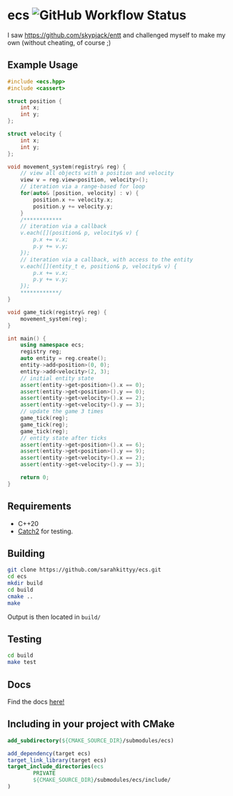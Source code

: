 # ecs ![GitHub Workflow Status](https://img.shields.io/github/workflow/status/sarahkittyy/ecs/CMake)

I saw https://github.com/skypjack/entt and challenged myself to make my own (without cheating, of course ;)

## Example Usage

```cpp
#include <ecs.hpp>
#include <cassert>

struct position {
	int x;
	int y;
};

struct velocity {
	int x;
	int y;
};

void movement_system(registry& reg) {
	// view all objects with a position and velocity
	view v = reg.view<position, velocity>();
	// iteration via a range-based for loop
	for(auto& [position, velocity] : v) {
		position.x += velocity.x;
		position.y += velocity.y;
	}
	/************
	// iteration via a callback
	v.each([](position& p, velocity& v) {
		p.x += v.x;
		p.y += v.y;
	});
	// iteration via a callback, with access to the entity
	v.each([](entity_t e, position& p, velocity& v) {
		p.x += v.x;
		p.y += v.y;
	});
	************/
}

void game_tick(registry& reg) {
	movement_system(reg);
}

int main() {
	using namespace ecs;
	registry reg;
	auto entity = reg.create();
	entity->add<position>(0, 0);
	entity->add<velocity>(2, 3);
	// initial entity state
	assert(entity->get<position>().x == 0);
	assert(entity->get<position>().y == 0);
	assert(entity->get<velocity>().x == 2);
	assert(entity->get<velocity>().y == 3);
	// update the game 3 times
	game_tick(reg);
	game_tick(reg);
	game_tick(reg);
	// entity state after ticks
	assert(entity->get<position>().x == 6);
	assert(entity->get<position>().y == 9);
	assert(entity->get<velocity>().x == 2);
	assert(entity->get<velocity>().y == 3);

	return 0;
}
```

## Requirements

* C++20
* [Catch2](https://github.com/catchorg/Catch2) for testing.

## Building

```bash
git clone https://github.com/sarahkittyy/ecs.git
cd ecs
mkdir build
cd build
cmake ..
make
```

Output is then located in `build/`

## Testing

```bash
cd build
make test
```

## Docs

Find the docs [here!](https://sarahkittyy.github.io/ecs/)

## Including in your project with CMake

```cmake
add_subdirectory(${CMAKE_SOURCE_DIR}/submodules/ecs)

add_dependency(target ecs)
target_link_library(target ecs)
target_include_directories(ecs
		PRIVATE
		${CMAKE_SOURCE_DIR}/submodules/ecs/include/
)
```
